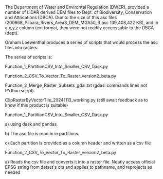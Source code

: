 The Department of Water and Environtal Regulation (DWER), provided a number of LiDAR derived DEM files 
to Dept. of Biodiversity, Conservation and Attrications (DBCA).
Due to the size of this asc files (200968_Pilbara_Rivers_Area3_DEM_MGA50_B.asc 139,408,422 KB), 
and in a x,y,z column text format, they were not readily accecssable to the DBCA (dept).

Graham Loewenthal produces a series of scripts that would process the asc files into rasters.

The series of scripts is:

Function_1_PartitionCSV_Into_Smaller_CSV_Dask.py

Function_2_CSV_To_Vector_To_Raster_version2_beta.py

Function_3_Merge_Raster_Subsets_gdal.txt (gdasl commands lines not PYthon script)

ClipRasterByVectorTile_20241113_working.py (still await feedback as to know if this product is suitable)

Function_1_PartitionCSV_Into_Smaller_CSV_Dask.py

a) using dask and pandas

b) The asc file is read in in partitions.

c) Each partition is provided as a column header and written as a csv file

Function_2_CSV_To_Vector_To_Raster_version2_beta.py

a) Reads the csv file and converts it into a raster file. Neatly access official EPSG string from datset's crs and applies to pathname, and reprojects as needed
